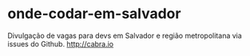 # onde-codar-em-salvador
Divulgação de vagas para devs em Salvador e região metropolitana via issues do Github. http://cabra.io
